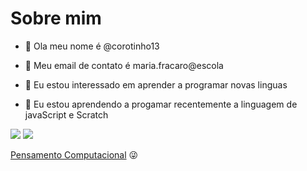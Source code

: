 #  Sobre mim 

- 👋 Ola meu nome é  @corotinho13

- 👀 Meu email de contato é maria.fracaro@escola

- 🌱 Eu estou interessado em aprender a programar novas linguas 

- 💞️ Eu estou aprendendo a progamar recentemente a linguagem de javaScript e Scratch

![](https://img.shields.io/badge/Scratch-4D97FF?style=for-the-badge&logo=Scratch&logoColor=white)
![](https://img.shields.io/badge/JavaScript-323330?style=for-the-badge&logo=javascript&logoColor=F7DF1E)

[Pensamento Computacional](https://blog.conexia.com.br/pensamento-computacional/) :stuck_out_tongue_winking_eye:






